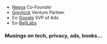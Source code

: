   * [Neeva](https://neeva.co) Co-Founder 
  * [Greylock](https://www.greylock.com/) Venture Partner. 
  * Ex-[Google](https://www.google.com) SVP of Ads 
  * Ex-[BellLabs](https://www.bell-labs.com)

### Musings on tech, privacy, ads, books...
